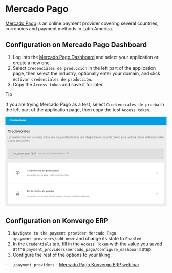 # Mercado Pago

[Mercado Pago](https://www.mercadopago.com/) is an online payment
provider covering several countries, currencies and payment methods in
Latin America.

## Configuration on Mercado Pago Dashboard

1.  Log into the [Mercado Pago
    Dashboard](https://www.mercadopago.com.mx/developers/panel) and
    select your application or create a new one.
2.  Select `Credenciales de producción` in the left part of the
    application page, then select the industry, optionally enter your
    domain, and click `Activar credenciales
    de producción`.
3.  Copy the `Access token` and save it for later.

> [!TIP]
> If you are trying Mercado Pago as a test, select
> `Credienciales de prueba` in the left part of the application page,
> then copy the test `Access token`.

![Production and testing credentials in Mercado Pago.](mercado_pago/mp-credentials.png)

## Configuration on Konvergo ERP

1.  `Navigate to the payment provider Mercado Pago <payment_providers/add_new>`
    and change its state to `Enabled`.
2.  In the `Credentials` tab, fill in the `Access Token` with the value
    you saved at the
    `payment_providers/mercado_pago/configure_dashboard` step.
3.  Configure the rest of the options to your liking.

<div class="seealso">

\- `../payment_providers` - [Mercado Pago Konvergo ERP
webinar](https://www.youtube.com/watch?v=CX8vPHMb1ic)

</div>
